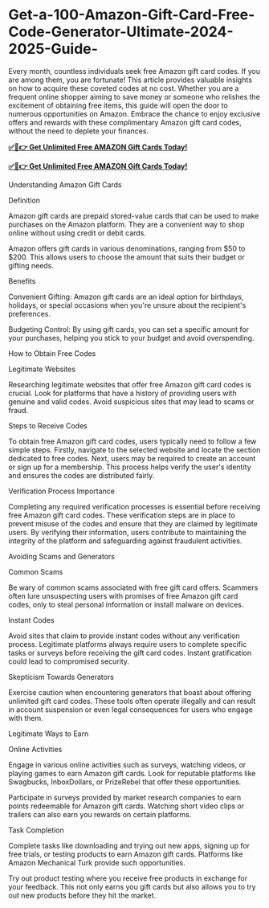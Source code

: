 # Get-a-100-Amazon-Gift-Card-Free-Code-Generator-Ultimate-2024-2025-Guide-
Every month, countless individuals seek free Amazon gift card codes. If you are among them, you are fortunate! This article provides valuable insights on how to acquire these coveted codes at no cost. Whether you are a frequent online shopper aiming to save money or someone who relishes the excitement of obtaining free items, this guide will open the door to numerous opportunities on Amazon. Embrace the chance to enjoy exclusive offers and rewards with these complimentary Amazon gift card codes, without the need to deplete your finances.


**[✅🔴👉 Get Unlimited Free AMAZON Gift Cards Today!](https://usa.offerznz.com/amazon-gift-card/)**

**[✅🔴👉 Get Unlimited Free AMAZON Gift Cards Today!](https://usa.offerznz.com/amazon-gift-card/)**


Understanding Amazon Gift Cards

Definition

Amazon gift cards are prepaid stored-value cards that can be used to make purchases on the Amazon platform. They are a convenient way to shop online without using credit or debit cards.

Amazon offers gift cards in various denominations, ranging from $50 to $200. This allows users to choose the amount that suits their budget or gifting needs.

Benefits

Convenient Gifting: Amazon gift cards are an ideal option for birthdays, holidays, or special occasions when you're unsure about the recipient's preferences.

Budgeting Control: By using gift cards, you can set a specific amount for your purchases, helping you stick to your budget and avoid overspending.

How to Obtain Free Codes

Legitimate Websites

Researching legitimate websites that offer free Amazon gift card codes is crucial. Look for platforms that have a history of providing users with genuine and valid codes. Avoid suspicious sites that may lead to scams or fraud.

Steps to Receive Codes

To obtain free Amazon gift card codes, users typically need to follow a few simple steps. Firstly, navigate to the selected website and locate the section dedicated to free codes. Next, users may be required to create an account or sign up for a membership. This process helps verify the user's identity and ensures the codes are distributed fairly.

Verification Process Importance

Completing any required verification processes is essential before receiving free Amazon gift card codes. These verification steps are in place to prevent misuse of the codes and ensure that they are claimed by legitimate users. By verifying their information, users contribute to maintaining the integrity of the platform and safeguarding against fraudulent activities.

Avoiding Scams and Generators

Common Scams

Be wary of common scams associated with free gift card offers. Scammers often lure unsuspecting users with promises of free Amazon gift card codes, only to steal personal information or install malware on devices.

Instant Codes

Avoid sites that claim to provide instant codes without any verification process. Legitimate platforms always require users to complete specific tasks or surveys before receiving the gift card codes. Instant gratification could lead to compromised security.

Skepticism Towards Generators

Exercise caution when encountering generators that boast about offering unlimited gift card codes. These tools often operate illegally and can result in account suspension or even legal consequences for users who engage with them.

Legitimate Ways to Earn

Online Activities

Engage in various online activities such as surveys, watching videos, or playing games to earn Amazon gift cards. Look for reputable platforms like Swagbucks, InboxDollars, or PrizeRebel that offer these opportunities.

Participate in surveys provided by market research companies to earn points redeemable for Amazon gift cards. Watching short video clips or trailers can also earn you rewards on certain platforms.

Task Completion

Complete tasks like downloading and trying out new apps, signing up for free trials, or testing products to earn Amazon gift cards. Platforms like Amazon Mechanical Turk provide such opportunities.

Try out product testing where you receive free products in exchange for your feedback. This not only earns you gift cards but also allows you to try out new products before they hit the market.

